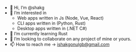 - 👋 Hi, I’m @shakg
- 👀 I’m interested in 
  - Web apps written in Js (Node, Vue, React)
  - CLI apps written in (Python, Rust) 
  - Desktop apps written in (.NET C#)
- 🌱 I’m currently learning Rust
- 💞️ I’m looking to collaborate on any project of mine or yours.
- 📫 How to reach me -> ishakgonulgb@gmail.com

<!---
shakg/shakg is a ✨ special ✨ repository because its `README.md` (this file) appears on your GitHub profile.
You can click the Preview link to take a look at your changes.
--->
